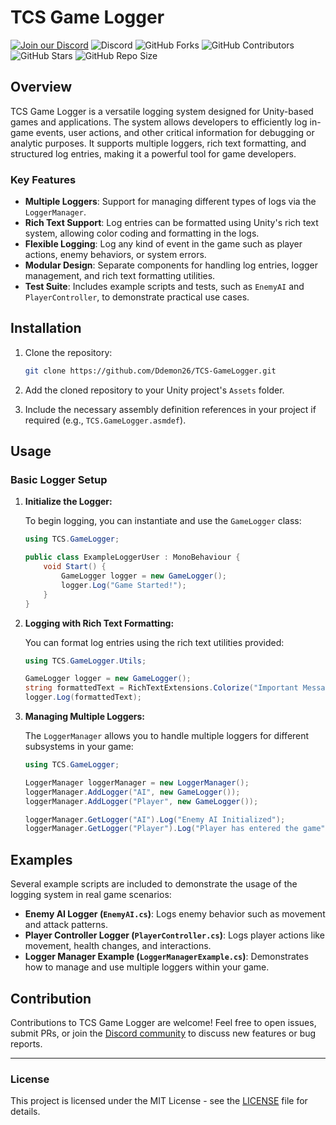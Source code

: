 
# TCS Game Logger

[![Join our Discord](https://img.shields.io/badge/Discord-Join%20Us-7289DA?logo=discord&logoColor=white)](https://discord.gg/knwtcq3N2a)
![Discord](https://img.shields.io/discord/1047781241010794506)
![GitHub Forks](https://img.shields.io/github/forks/Ddemon26/TCS-GameLogger)
![GitHub Contributors](https://img.shields.io/github/contributors/Ddemon26/TCS-GameLogger)
![GitHub Stars](https://img.shields.io/github/stars/Ddemon26/TCS-GameLogger)
![GitHub Repo Size](https://img.shields.io/github/repo-size/Ddemon26/TCS-GameLogger)

## Overview

TCS Game Logger is a versatile logging system designed for Unity-based games and applications. The system allows developers to efficiently log in-game events, user actions, and other critical information for debugging or analytic purposes. It supports multiple loggers, rich text formatting, and structured log entries, making it a powerful tool for game developers.

### Key Features

- **Multiple Loggers**: Support for managing different types of logs via the `LoggerManager`.
- **Rich Text Support**: Log entries can be formatted using Unity's rich text system, allowing color coding and formatting in the logs.
- **Flexible Logging**: Log any kind of event in the game such as player actions, enemy behaviors, or system errors.
- **Modular Design**: Separate components for handling log entries, logger management, and rich text formatting utilities.
- **Test Suite**: Includes example scripts and tests, such as `EnemyAI` and `PlayerController`, to demonstrate practical use cases.

## Installation

1. Clone the repository:
    ```bash
    git clone https://github.com/Ddemon26/TCS-GameLogger.git
    ```
2. Add the cloned repository to your Unity project's `Assets` folder.

3. Include the necessary assembly definition references in your project if required (e.g., `TCS.GameLogger.asmdef`).

## Usage

### Basic Logger Setup

1. **Initialize the Logger:**

   To begin logging, you can instantiate and use the `GameLogger` class:
    ```csharp
    using TCS.GameLogger;

    public class ExampleLoggerUser : MonoBehaviour {
        void Start() {
            GameLogger logger = new GameLogger();
            logger.Log("Game Started!");
        }
    }
    ```

2. **Logging with Rich Text Formatting:**

   You can format log entries using the rich text utilities provided:
    ```csharp
    using TCS.GameLogger.Utils;

    GameLogger logger = new GameLogger();
    string formattedText = RichTextExtensions.Colorize("Important Message", "#FF0000"); // Red text
    logger.Log(formattedText);
    ```

3. **Managing Multiple Loggers:**

   The `LoggerManager` allows you to handle multiple loggers for different subsystems in your game:
    ```csharp
    using TCS.GameLogger;

    LoggerManager loggerManager = new LoggerManager();
    loggerManager.AddLogger("AI", new GameLogger());
    loggerManager.AddLogger("Player", new GameLogger());

    loggerManager.GetLogger("AI").Log("Enemy AI Initialized");
    loggerManager.GetLogger("Player").Log("Player has entered the game");
    ```

## Examples

Several example scripts are included to demonstrate the usage of the logging system in real game scenarios:

- **Enemy AI Logger (`EnemyAI.cs`)**: Logs enemy behavior such as movement and attack patterns.
- **Player Controller Logger (`PlayerController.cs`)**: Logs player actions like movement, health changes, and interactions.
- **Logger Manager Example (`LoggerManagerExample.cs`)**: Demonstrates how to manage and use multiple loggers within your game.

## Contribution

Contributions to TCS Game Logger are welcome! Feel free to open issues, submit PRs, or join the [Discord community](https://discord.gg/knwtcq3N2a) to discuss new features or bug reports.

---

### License

This project is licensed under the MIT License - see the [LICENSE](LICENSE) file for details.
